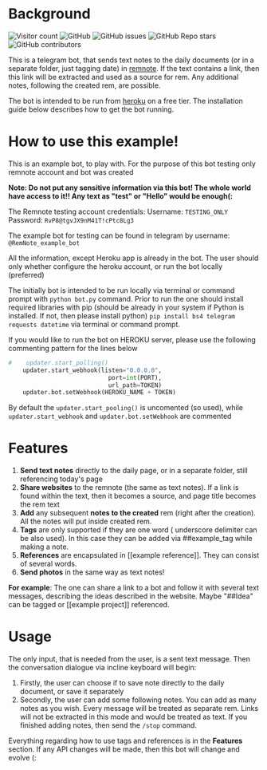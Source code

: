 # Background

![Visitor count](https://shields-io-visitor-counter.herokuapp.com/badge?page=pavlohrab.RemNote-bot&style=for-the-badge)
![GitHub](https://img.shields.io/github/license/pavlohrab/RemNote-bot?style=for-the-badge)
![GitHub issues](https://img.shields.io/github/issues/pavlohrab/RemNote-bot?style=for-the-badge)
![GitHub Repo stars](https://img.shields.io/github/stars/pavlohrab/RemNote-bot?style=for-the-badge)
![GitHub contributors](https://img.shields.io/github/contributors/pavlohrab/RemNote-bot?style=for-the-badge)

This is a telegram bot, that sends text notes to the daily documents (or in a separate folder, just tagging date) in [remnote](https://www.remnote.io/). If the text contains a link, then this link will be extracted and used as a source for rem. Any additional notes, following the created rem, are possible.

The bot is intended to be run from [heroku](https://heroku.com) on a free tier. The installation guide below describes how to get the bot running.

# How to use this example!
This is an example bot, to play with. For the purpose of this bot testing only remnote account and bot was created

**Note: Do not put any sensitive information via this bot! The whole world have access to it!! Any text as "test" or "Hello" would be enough(:**

The Remnote testing account credentials:
Username: `TESTING_ONLY`
Password: `RvP8@tgvJX9nM41T!cPtc8Lg3`

The example bot for testing can be found in telegram by username: `@RemNote_example_bot`

All the information, except Heroku app is already in the bot. The user should only whether configure the heroku account, or run the bot locally (preferred)

The initially bot is intended to be run locally via terminal or command prompt with `python bot.py` command. Prior to run the one should install required libraries with pip (should be already in your system if Python is installed. If not, then please install python) `pip install bs4 telegram requests datetime` via terminal or command prompt.

If you would like to run the bot on HEROKU server, please use the following commenting pattern for the lines below
```python
#    updater.start_polling()
    updater.start_webhook(listen="0.0.0.0",
                            port=int(PORT),
                            url_path=TOKEN)
    updater.bot.setWebhook(HEROKU_NAME + TOKEN)
```
By default the `updater.start_pooling()` is uncomented (so used), while `updater.start_webhook` and `updater.bot.setWebhook` are commented

# Features
1. **Send text notes** directly to the daily page, or in a separate folder, still referencing today's page
2. **Share websites** to the remnote (the same as text notes). If a link is found within the text, then it becomes a source, and page title becomes the rem text
3. **Add** any subsequent **notes to the created** rem (right after the creation). All the notes will put inside created rem. 
4. **Tags** are only supported if they are one word ( underscore delimiter can be also used). In this case they can be added via ##example_tag while making a note.
5. **References** are encapsulated in [[example reference]]. They can consist of several words. 
6. **Send photos** in the same way as text notes! 

**For example**: The one can share a link to a bot and follow it with several text messages, describing the ideas described in the website. Maybe "##Idea" can be tagged or [[example project]] referenced.

# Usage

The only input, that is needed from the user, is a sent text message. Then the conversation dialogue via incline keyboard will begin:
1. Firstly, the user can choose if to save note directly to the daily document, or save it separately
2. Secondly, the user can add some following notes. You can add as many notes as you wish. Every message will be treated as separate rem. Links will not be extracted in this mode and would be treated as text. If you finished adding notes, then send the `/stop` command.

Everything regarding how to use tags and references is in the **Features** section. If any API changes will be made, then this bot will change and evolve (: